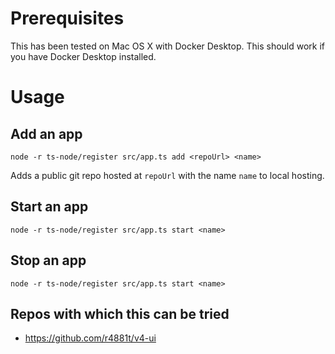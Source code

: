 # Prerequisites

This has been tested on Mac OS X with Docker Desktop. This should work if you have Docker Desktop installed.

# Usage

## Add an app

`node -r ts-node/register src/app.ts add <repoUrl> <name>`

Adds a public git repo hosted at `repoUrl` with the name `name` to local hosting.

## Start an app

`node -r ts-node/register src/app.ts start <name>`

## Stop an app

`node -r ts-node/register src/app.ts start <name>`


## Repos with which this can be tried

- https://github.com/r4881t/v4-ui

